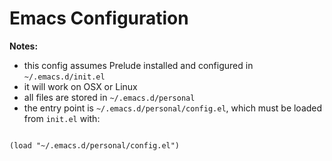 # Emacs Configuration

**Notes:**

* this config assumes Prelude installed and configured in `~/.emacs.d/init.el`
* it will work on OSX or Linux
* all files are stored in `~/.emacs.d/personal`
* the entry point is `~/.emacs.d/personal/config.el`, which must be loaded from `init.el` with:

```elisp

(load "~/.emacs.d/personal/config.el")

```
